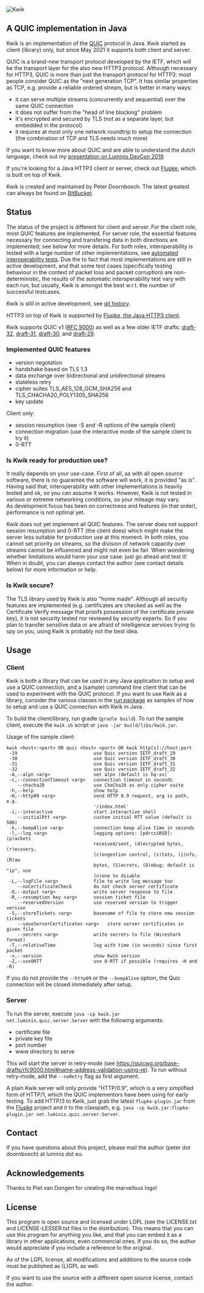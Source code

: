 ![Kwik](https://bitbucket.org/pjtr/kwik/raw/master/docs/media/Logo_Kwik_rectangle.png)

## A QUIC implementation in Java

Kwik is an implementation of the [QUIC](https://en.wikipedia.org/wiki/QUIC) protocol in Java. 
Kwik started as client (library) only, but since May 2021 it supports both client and server.

QUIC is a brand-new transport protocol developed by the IETF, which will be the transport layer for the also new HTTP3 protocol.
Although necessary for HTTP3, QUIC is more than just the transport protocol for HTTP3: most people consider QUIC as the 
"next generation TCP". It has similar properties as TCP, e.g. provide a reliable ordered stream, but is better in many ways:

* it can serve multiple streams (concurrently and sequential) over the same QUIC connection
* it does not suffer from the "head of line blocking" problem 
* it's encrypted and secured by TLS (not as a separate layer, but embedded in the protocol)
* it requires at most only one network roundtrip to setup the connection (the combination of TCP and TLS needs much more)

If you want to know more about QUIC and are able to understand the dutch language, check out
my [presentation on Luminis DevCon 2019](https://youtu.be/eR2tPOLQRws). 

If you're looking for a Java HTTP3 client or server, check out [Flupke](https://bitbucket.org/pjtr/flupke), which is built on top of Kwik.

Kwik is created and maintained by Peter Doornbosch. The latest greatest can always be found on [BitBucket](https://bitbucket.org/pjtr/kwik).


## Status

The status of the project is different for client and server. 
For the client role, most QUIC features are implemented. For server role, the essential features necessary for connecting
and transfering data in both directions are implemented; see below for more details.
For both roles, interoperability is tested with a large number of other implementations, see [automated interoperability tests](https://interop.seemann.io/). 
Due the to fact that most implementations are still in active development, and that some test cases
(specifically testing behaviour in the context of packet loss and packet corruption) are non-deterministic, the results of the automatic
interoperability test vary with each run, but usually, Kwik is amongst the best w.r.t. the number of successful testcases.  

Kwik is still in active development, see [git history](https://bitbucket.org/pjtr/kwik/commits/). 

HTTP3 on top of Kwik is supported by [Flupke, the Java HTTP3 client](https://bitbucket.org/pjtr/flupke).

Kwik supports QUIC v1 ([RFC 9000](https://www.rfc-editor.org/rfc/rfc9000.html)) as well as a few older IETF drafts: 
[draft-32](https://tools.ietf.org/html/draft-ietf-quic-transport-32),
[draft-31](https://tools.ietf.org/html/draft-ietf-quic-transport-31),
[draft-30](https://tools.ietf.org/html/draft-ietf-quic-transport-30), and
[draft-29](https://tools.ietf.org/html/draft-ietf-quic-transport-29).


### Implemented QUIC features

* version negotation
* handshake based on TLS 1.3
* data exchange over bidirectional and unidirectional streams
* stateless retry
* cipher suites TLS_AES_128_GCM_SHA256 and TLS_CHACHA20_POLY1305_SHA256
* key update
  
Client only:

* session resumption (see -S and -R options of the sample client)
* connection migration (use the interactive mode of the sample client to try it)
* 0-RTT


### Is Kwik ready for production use?

It really depends on your use-case. 
First of all, as with all open source software, there is no guarantee the software will work, it is provided "as is".
Having said that, interoperability with other implementations is heavily tested and ok, so you can assume it works.
However, Kwik is not tested in various or extreme networking conditions, so your mileage may vary.  
As development focus has been on correctness and features (in that order), performance is not optimal yet.

Kwik does not yet implement all QUIC features. The server does not support session resumption and 0-RTT (the client does) 
which might make the server less suitable for production use at this moment.
In both roles, you cannot set priority on streams, so the division of network capacity over streams cannot be influenced
and might not even be fair.
When wondering whether limitations would harm your use case: just go ahead and test it! When in doubt, you can 
always contact the author (see contact details below) for more information or help.


### Is Kwik secure?

The TLS library used by Kwik is also "home made". Although all security features are implemented (e.g. certificates are
checked as well as the Certificate Verify message that proofs possession of the certificate private key), it is not 
security tested nor reviewed by security experts. So if you plan to transfer sensitive data or are afraid of intelligence
services trying to spy on you, using Kwik is probably not the best idea.

## Usage

### Client

Kwik is both a library that can be used in any Java application to setup and use a QUIC connection, 
and a (sample) command line client that can be used to experiment with the QUIC protocol. 
If you want to use Kwik as a library, consider the various classes in 
the [run package](https://bitbucket.org/pjtr/kwik/src/master/src/main/java/net/luminis/quic/run/) as samples
of how to setup and use a QUIC connection with Kwik in Java.

To build the client/library, run gradle (`gradle build`).
To run the sample client, execute the `kwik.sh` script or `java -jar build/libs/kwik.jar`. 

Usage of the sample client:

    kwik <host>:<port> OR quic <host> <port> OR kwik http[s]://host:port
     -29                            use Quic version IETF_draft_29
     -30                            use Quic version IETF_draft_30
     -31                            use Quic version IETF_draft_31
     -32                            use Quic version IETF_draft_32    
     -A,--alpn <arg>                set alpn (default is hq-xx)
     -c,--connectionTimeout <arg>   connection timeout in seconds
        --chacha20                  use ChaCha20 as only cipher suite     
     -h,--help                      show help
     -H,--http09 <arg>              send HTTP 0.9 request, arg is path, e.g.
                                    '/index.html'
     -i,--interactive               start interactive shell
        --initialRtt <arg>          custom initial RTT value (default is 500)
     -k,--keepAlive <arg>           connection keep alive time in seconds
     -l,--log <arg>                 logging options: [pdrcsiRSD]: (p)ackets
                                    received/sent, (d)ecrypted bytes, (r)ecovery,
                                    (c)ongestion control, (s)tats, (i)nfo, (R)aw
                                    bytes, (S)ecrets, (D)ebug; default is "ip", use
                                    (n)one to disable
     -L,--logFile <arg>             file to write log message too
        --noCertificateCheck        do not check server certificate
     -O,--output <arg>              write server response to file
     -R,--resumption key <arg>      session ticket file
        --reservedVersion           use reserved version to trigger version
     -S,--storeTickets <arg>        basename of file to store new session tickets
        --saveServerCertificates <arg>   store server certificates in given file
        --secrets <arg>             write secrets to file (Wireshark format)
     -T,--relativeTime              log with time (in seconds) since first packet 
     -v,--version                   show Kwik version                                   
     -Z,--use0RTT                   use 0-RTT if possible (requires -H and -R)
            
If you do not provide the `--http09` or the `--keepAlive` option, the Quic connection will be closed immediately after setup.

### Server

To run the server, execute `java -cp kwik.jar net.luminis.quic.server.Server` with the following arguments:
- certificate file
- private key file
- port number
- www directory to serve

This will start the server in retry-mode (see https://quicwg.org/base-drafts/rfc9000.html#name-address-validation-using-re).
To run without retry-mode, add the `--noRetry` flag as first argument.  

A plain Kwik server will only provide "HTTP/0.9", which is a very simplified form of HTTP/1, which the QUIC implementors
have been using for early testing. 
To add HTTP/3 to Kwik, just grab the latest `flupke-plugin.jar` from the [Flupke](https://bitbucket.org/pjtr/flupke) project
and it to the classpath, e.g. `java -cp kwik.jar:flupke-plugin.jar net.luminis.quic.server.Server`.

                                
## Contact

If you have questions about this project, please mail the author (peter dot doornbosch) at luminis dot eu.

## Acknowledgements

Thanks to Piet van Dongen for creating the marvellous logo!

## License

This program is open source and licensed under LGPL (see the LICENSE.txt and LICENSE-LESSER.txt files in the distribution). 
This means that you can use this program for anything you like, and that you can embed it as a library in other applications, even commercial ones. 
If you do so, the author would appreciate if you include a reference to the original.
 
As of the LGPL license, all modifications and additions to the source code must be published as (L)GPL as well.

If you want to use the source with a different open source license, contact the author.